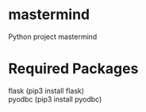 # mastermind
Python project mastermind

# Required Packages
flask (pip3 install flask)\
pyodbc (pip3 install pyodbc)


